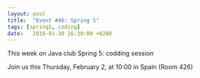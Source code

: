 ```yaml
---
layout: post
title:  "Event #46: Spring 5"
tags: [spring5, coding]
date:   2018-01-30 16:30:00 +0200
---
```


This week on Java club
Spring 5: codding session

Join us this Thursday, February 2, at 10:00 in Spain (Room 426) 
